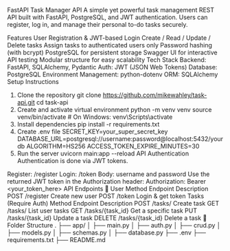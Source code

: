 FastAPI Task Manager API
A simple yet powerful task management REST API built with FastAPI, PostgreSQL, and JWT authentication. Users can register, log in, and manage their personal to-do tasks securely.

Features
User Registration & JWT-based Login
Create / Read / Update / Delete tasks
Assign tasks to authenticated users only
Password hashing (with bcrypt)
PostgreSQL for persistent storage
Swagger UI for interactive API testing
Modular structure for easy scalability
Tech Stack
Backend: FastAPI, SQLAlchemy, Pydantic
Auth: JWT (JSON Web Tokens)
Database: PostgreSQL
Environment Management: python-dotenv
ORM: SQLAlchemy
Setup Instructions
1. Clone the repository
git clone https://github.com/mikewahley/task-api.git
cd task-api
2. Create and activate virtual environment
python -m venv venv
source venv/bin/activate  # On Windows: venv\Scripts\activate
3. Install dependencies
pip install -r requirements.txt
4. Create .env file
SECRET_KEY=your_super_secret_key
DATABASE_URL=postgresql://username:password@localhost:5432/yourdb
ALGORITHM=HS256
ACCESS_TOKEN_EXPIRE_MINUTES=30
5. Run the server
uvicorn main:app --reload
API Authentication
Authentication is done via JWT tokens.

Register: /register
Login: /token
Body: username and password
Use the returned JWT token in the Authorization header:
Authorization: Bearer <your_token_here>
API Endpoints
👤 User
Method	Endpoint	Description
POST	/register	Create new user
POST	/token	Login & get token
Tasks (Require Auth)
Method	Endpoint	Description
POST	/tasks/	Create task
GET	/tasks/	List user tasks
GET	/tasks/{task_id}	Get a specific task
PUT	/tasks/{task_id}	Update a task
DELETE	/tasks/{task_id}	Delete a task
📁 Folder Structure
.
├── app/
│   ├── main.py
│   ├── auth.py
│   ├── crud.py
│   ├── models.py
│   ├── schemas.py
│   ├── database.py
├── .env
├── requirements.txt
├── README.md
